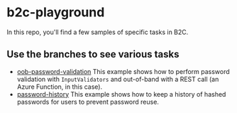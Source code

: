 # b2c-playground

In this repo, you'll find a few samples of specific tasks in B2C.

## Use the branches to see various tasks
- [oob-password-validation](https://github.com/jpda/b2c-playground/tree/oob-password-validation)
This example shows how to perform password validation with `InputValidators` and out-of-band with a REST call (an Azure Function, in this case).
- [password-history](https://github.com/jpda/b2c-playground/tree/password-history)
This example shows how to keep a history of hashed passwords for users to prevent password reuse.